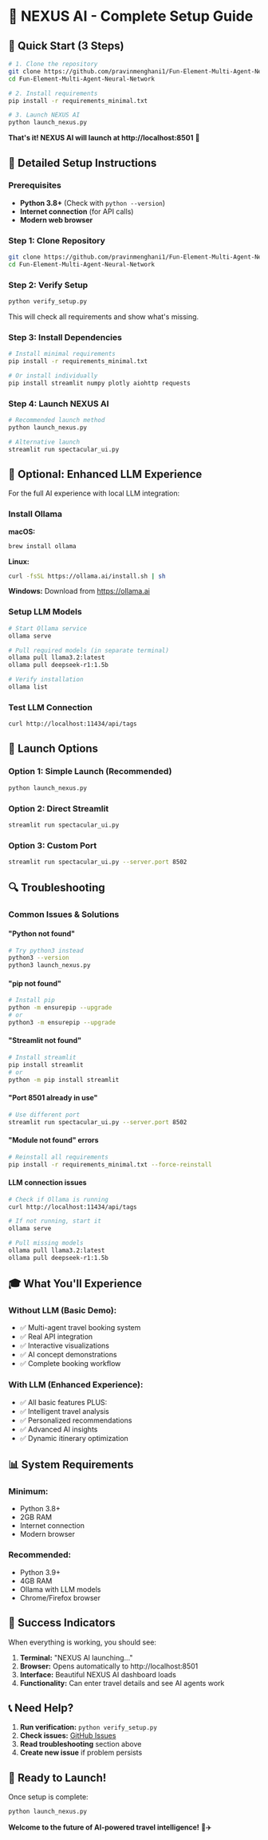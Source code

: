 # 🧠 NEXUS AI - Complete Setup Guide

## 🚀 Quick Start (3 Steps)

```bash
# 1. Clone the repository
git clone https://github.com/pravinmenghani1/Fun-Element-Multi-Agent-Neural-Network.git
cd Fun-Element-Multi-Agent-Neural-Network

# 2. Install requirements
pip install -r requirements_minimal.txt

# 3. Launch NEXUS AI
python launch_nexus.py
```

**That's it! NEXUS AI will launch at http://localhost:8501** 🎉

## 🔧 Detailed Setup Instructions

### Prerequisites
- **Python 3.8+** (Check with `python --version`)
- **Internet connection** (for API calls)
- **Modern web browser**

### Step 1: Clone Repository
```bash
git clone https://github.com/pravinmenghani1/Fun-Element-Multi-Agent-Neural-Network.git
cd Fun-Element-Multi-Agent-Neural-Network
```

### Step 2: Verify Setup
```bash
python verify_setup.py
```
This will check all requirements and show what's missing.

### Step 3: Install Dependencies
```bash
# Install minimal requirements
pip install -r requirements_minimal.txt

# Or install individually
pip install streamlit numpy plotly aiohttp requests
```

### Step 4: Launch NEXUS AI
```bash
# Recommended launch method
python launch_nexus.py

# Alternative launch
streamlit run spectacular_ui.py
```

## 🤖 Optional: Enhanced LLM Experience

For the full AI experience with local LLM integration:

### Install Ollama

**macOS:**
```bash
brew install ollama
```

**Linux:**
```bash
curl -fsSL https://ollama.ai/install.sh | sh
```

**Windows:**
Download from https://ollama.ai

### Setup LLM Models
```bash
# Start Ollama service
ollama serve

# Pull required models (in separate terminal)
ollama pull llama3.2:latest
ollama pull deepseek-r1:1.5b

# Verify installation
ollama list
```

### Test LLM Connection
```bash
curl http://localhost:11434/api/tags
```

## 🎯 Launch Options

### Option 1: Simple Launch (Recommended)
```bash
python launch_nexus.py
```

### Option 2: Direct Streamlit
```bash
streamlit run spectacular_ui.py
```

### Option 3: Custom Port
```bash
streamlit run spectacular_ui.py --server.port 8502
```

## 🔍 Troubleshooting

### Common Issues & Solutions

#### "Python not found"
```bash
# Try python3 instead
python3 --version
python3 launch_nexus.py
```

#### "pip not found"
```bash
# Install pip
python -m ensurepip --upgrade
# or
python3 -m ensurepip --upgrade
```

#### "Streamlit not found"
```bash
# Install streamlit
pip install streamlit
# or
python -m pip install streamlit
```

#### "Port 8501 already in use"
```bash
# Use different port
streamlit run spectacular_ui.py --server.port 8502
```

#### "Module not found" errors
```bash
# Reinstall all requirements
pip install -r requirements_minimal.txt --force-reinstall
```

#### LLM connection issues
```bash
# Check if Ollama is running
curl http://localhost:11434/api/tags

# If not running, start it
ollama serve

# Pull missing models
ollama pull llama3.2:latest
ollama pull deepseek-r1:1.5b
```

## 🎓 What You'll Experience

### Without LLM (Basic Demo):
- ✅ Multi-agent travel booking system
- ✅ Real API integration
- ✅ Interactive visualizations
- ✅ AI concept demonstrations
- ✅ Complete booking workflow

### With LLM (Enhanced Experience):
- ✅ All basic features PLUS:
- ✅ Intelligent travel analysis
- ✅ Personalized recommendations
- ✅ Advanced AI insights
- ✅ Dynamic itinerary optimization

## 📊 System Requirements

### Minimum:
- Python 3.8+
- 2GB RAM
- Internet connection
- Modern browser

### Recommended:
- Python 3.9+
- 4GB RAM
- Ollama with LLM models
- Chrome/Firefox browser

## 🎉 Success Indicators

When everything is working, you should see:
1. **Terminal:** "NEXUS AI launching..."
2. **Browser:** Opens automatically to http://localhost:8501
3. **Interface:** Beautiful NEXUS AI dashboard loads
4. **Functionality:** Can enter travel details and see AI agents work

## 📞 Need Help?

1. **Run verification:** `python verify_setup.py`
2. **Check issues:** [GitHub Issues](https://github.com/pravinmenghani1/Fun-Element-Multi-Agent-Neural-Network/issues)
3. **Read troubleshooting** section above
4. **Create new issue** if problem persists

## 🚀 Ready to Launch!

Once setup is complete:
```bash
python launch_nexus.py
```

**Welcome to the future of AI-powered travel intelligence!** 🧠✈️
